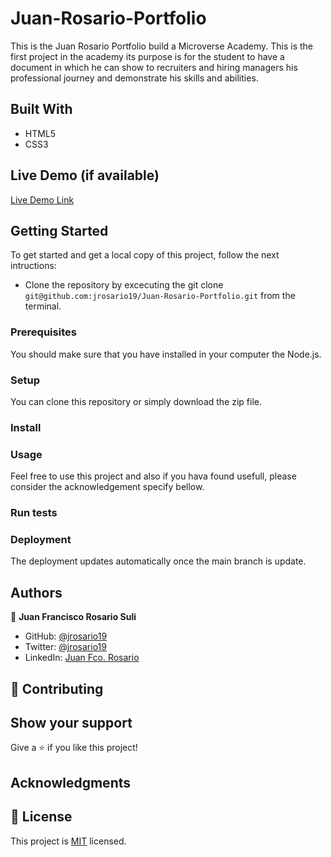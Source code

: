 # Juan-Rosario-Portfolio
This is the Juan Rosario Portfolio build a Microverse Academy. This is the first project in the academy its purpose is for the student to have a document in which he can show to recruiters and hiring managers his professional journey and demonstrate his skills and abilities.

## Built With
- HTML5
- CSS3

## Live Demo (if available)

[Live Demo Link](https://jrosario19.github.io/Juan-Rosario-Portfolio/)

## Getting Started
To get started and get a local copy of this project, follow the next intructions:
- Clone the repository by excecuting the git clone ```git@github.com:jrosario19/Juan-Rosario-Portfolio.git``` from the terminal.

### Prerequisites
You should make sure that you have installed in your computer the Node.js.

### Setup
You can clone this repository or simply download the zip file.

### Install


### Usage
Feel free to use this project and also if you hava found usefull, please consider the acknowledgement specify bellow.

### Run tests

### Deployment
The deployment updates automatically once the main branch is update.

## Authors

👤 **Juan Francisco Rosario Suli**

- GitHub: [@jrosario19](https://github.com/jrosario19)
- Twitter: [@jrosario19](https://twitter.com/jrosario19)
- LinkedIn: [Juan Fco. Rosario](https://linkedin.com/in/juan-francisco-rosario-suli-44595051)

## 🤝 Contributing

## Show your support
Give a ⭐️ if you like this project!

## Acknowledgments

## 📝 License
This project is [MIT](./MIT.md) licensed.


